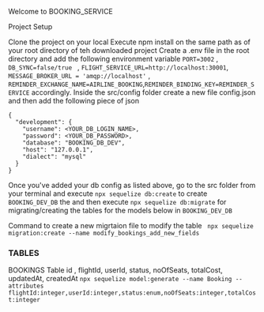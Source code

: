  Welcome to BOOKING_SERVICE

Project Setup

Clone the project on your local Execute npm install on the same path as of your root directory of teh downloaded project Create a .env file in the root directory and add the following environment variable ```PORT=3002```  , ```DB_SYNC=false/true ``` , ```FLIGHT_SERVICE_URL=http://localhost:30001```, ```MESSAGE_BROKER_URL = 'amqp://localhost'``` , ```REMINDER_EXCHANGE_NAME=AIRLINE_BOOKING```,```REMINDER_BINDING_KEY=REMINDER_SERVICE``` accordingly. Inside the src/config folder create a new file config.json and then add the following piece of json

```
{
  "development": {
    "username": <YOUR_DB_LOGIN_NAME>,
    "password": <YOUR_DB_PASSWORD>,
    "database": "BOOKING_DB_DEV",
    "host": "127.0.0.1",
    "dialect": "mysql"
  }
}

```
Once you've added your db config as listed above, go to the src folder from your terminal and execute 
```npx sequelize db:create``` to create ```BOOKING_DEV_DB``` the and then execute ```npx sequelize db:migrate``` for migrating/creating the tables for the models below in ```BOOKING_DEV_DB```


Command to create a new migrtaion file to modify the table
``` npx sequelize migration:create --name modify_bookings_add_new_fields```
### TABLES

BOOKINGS Table
 id , flightId, userId, status, noOfSeats, totalCost, updatedAt, createdAt
```npx sequelize model:generate --name Booking --attributes flightId:integer,userId:integer,status:enum,noOfSeats:integer,totalCost:integer```
